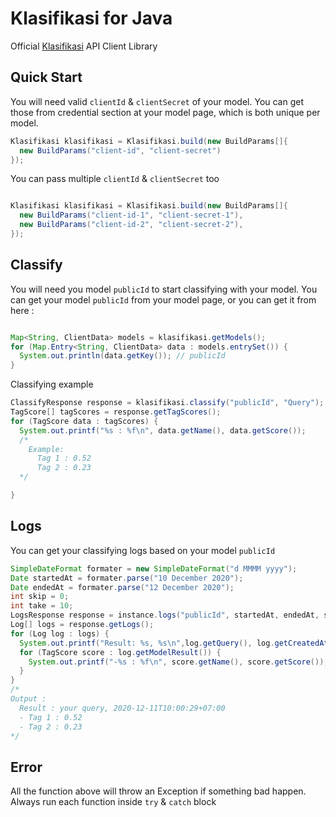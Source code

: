 # Klasifikasi for Java

Official [Klasifikasi](https://klasifikasi.com/) API Client Library

## Quick Start

You will need valid `clientId` & `clientSecret` of your model. You can get those
from credential section at your model page, which is both unique per model.

```java
Klasifikasi klasifikasi = Klasifikasi.build(new BuildParams[]{
  new BuildParams("client-id", "client-secret")
});

```
You can pass multiple `clientId` & `clientSecret` too

```java

Klasifikasi klasifikasi = Klasifikasi.build(new BuildParams[]{
  new BuildParams("client-id-1", "client-secret-1"),
  new BuildParams("client-id-2", "client-secret-2"),
});

```

## Classify
You will need you model `publicId` to start classifying with your model. You can get your model `publicId` from your model page, or you can get it from here :
```java

Map<String, ClientData> models = klasifikasi.getModels();
for (Map.Entry<String, ClientData> data : models.entrySet()) {
  System.out.println(data.getKey()); // publicId
}
```

Classifying example
```java
ClassifyResponse response = klasifikasi.classify("publicId", "Query");
TagScore[] tagScores = response.getTagScores();
for (TagScore data : tagScores) {
  System.out.printf("%s : %f\n", data.getName(), data.getScore());
  /*
    Example:
      Tag 1 : 0.52
      Tag 2 : 0.23
  */

}
```

## Logs
You can get your classifying logs based on your model `publicId`
```java
SimpleDateFormat formater = new SimpleDateFormat("d MMMM yyyy");
Date startedAt = formater.parse("10 December 2020");
Date endedAt = formater.parse("12 December 2020");
int skip = 0;
int take = 10;
LogsResponse response = instance.logs("publicId", startedAt, endedAt, skip, take);
Log[] logs = response.getLogs();
for (Log log : logs) {
  System.out.printf("Result: %s, %s\n",log.getQuery(), log.getCreatedAt());
  for (TagScore score : log.getModelResult()) {
    System.out.printf("-%s : %f\n", score.getName(), score.getScore());
  }
}
/*
Output :
  Result : your query, 2020-12-11T10:00:29+07:00
  - Tag 1 : 0.52
  - Tag 2 : 0.23
*/
```

## Error

All the function above will throw an Exception if something bad happen. Always run
each function inside `try` & `catch` block
